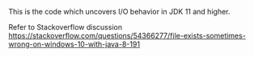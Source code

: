 This is the code which uncovers I/O behavior in JDK 11 and higher.

Refer to Stackoverflow discussion https://stackoverflow.com/questions/54366277/file-exists-sometimes-wrong-on-windows-10-with-java-8-191

